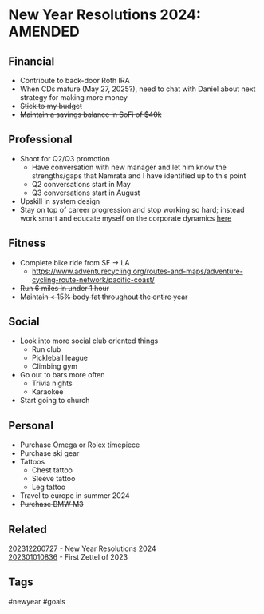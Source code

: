 # New Year Resolutions 2024: AMENDED

## Financial
* Contribute to back-door Roth IRA
* When CDs mature (May 27, 2025?), need to chat with Daniel about next strategy
  for making more money
* ~~Stick to my budget~~ 
* ~~Maintain a savings balance in SoFi of $40k~~

## Professional
* Shoot for Q2/Q3 promotion
  - Have conversation with new manager and let him know the strengths/gaps that
    Namrata and I have identified up to this point
  - Q2 conversations start in May
  - Q3 conversations start in August
* Upskill in system design
* Stay on top of career progression and stop working so hard; instead work smart
  and educate myself on the corporate dynamics [here](https://www.youtube.com/@ALifeAfterLayoff)

## Fitness
* Complete bike ride from SF -> LA
  - https://www.adventurecycling.org/routes-and-maps/adventure-cycling-route-network/pacific-coast/
* ~~Run 6 miles in under 1 hour~~
* ~~Maintain < 15% body fat throughout the entire year~~

## Social
* Look into more social club oriented things
  - Run club
  - Pickleball league
  - Climbing gym
* Go out to bars more often
  - Trivia nights
  - Karaokee
* Start going to church

## Personal
* Purchase Omega or Rolex timepiece
* Purchase ski gear
* Tattoos
  - Chest tattoo
  - Sleeve tattoo
  - Leg tattoo
* Travel to europe in summer 2024
* ~~Purchase BMW M3~~

## Related
[202312260727](../202312260727) - New Year Resolutions 2024 \
[202301010836](../202301010836) - First Zettel of 2023

## Tags
#newyear #goals
